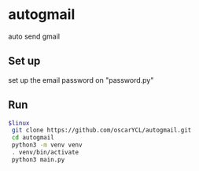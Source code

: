 # autogmail
auto send gmail

## Set up
set up the email password on "password.py"

## Run 
```bash
$linux
 git clone https://github.com/oscarYCL/autogmail.git
 cd autogmail
 python3 -m venv venv
 . venv/bin/activate
 python3 main.py
```
